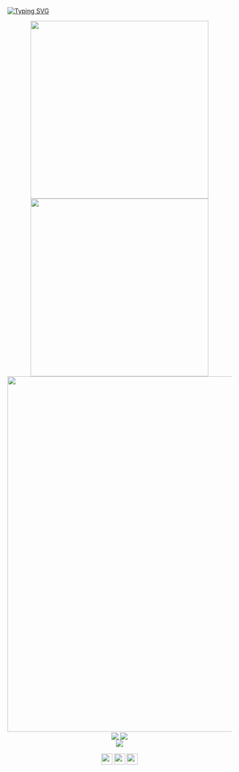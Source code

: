 <!-- https://github.com/DenverCoder1/readme-typing-svg -->
<a href="https://git.io/typing-svg"><img src="https://readme-typing-svg.demolab.com?font=Fira+Code&weight=600&pause=1000&center=true&vCenter=true&random=true&width=600&lines=the+Vinet_%3C_Vidarepu_Soltus+of+Cio.SSOO-Consite" alt="Typing SVG" /></a>

<p align="center">
<!-- https://github.com/anuraghazra/github-readme-stats -->
<img align="center" width="400" src="https://github-readme-stats.vercel.app/api?username=Soltus&theme=transparent&show_icons=true&hide_border=true&show=reviews&hide_title=true" />
<!-- https://github.com/DenverCoder1/github-readme-streak-stats -->
<img align="center" width="400" src="https://streak-stats.demolab.com?user=Soltus&theme=transparent&date_format=%5BY.%5Dn.j&hide_border=true" />
<br/>
<!-- https://github.com/Ashutosh00710/github-readme-activity-graph -->
<img width="800" src="https://github-readme-activity-graph.vercel.app/graph?username=Soltus&theme=github-compact&hide_border=true&area=true" />
<br/>
<!-- https://github.com/anuraghazra/github-readme-stats -->
<img align="center" src="https://github-readme-stats.vercel.app/api/wakatime?username=Soltus&theme=transparent&hide_border=true&layout=compact&langs_count=22" />
<!-- https://github.com/anuraghazra/github-readme-stats -->
<img align="center" src="https://github-readme-stats.vercel.app/api/top-langs/?username=Soltus&theme=transparent&hide_border=true&layout=donut-vertical&langs_count=6" />
<br/>
<!-- https://github.com/tandpfun/skill-icons -->
<img align="center" src="https://skillicons.dev/icons?i=py,c,cs,cpp,java,html,css,js,ts,materialui,androidstudio,au,bitbucket,blender,debian,deno,docker,dotnet,electron,fastapi,github,githubactions,go,ai,kotlin,less,sass,mongodb,obsidian,pnpm,postgres,powershell,react,reactivex,visualstudio,vscode,unity&theme=dark" />
</p>

<!-- https://github.com/badges/shields -->
<p align="center">
<a href="https://github.com/Soltus"><img src="https://img.shields.io/badge/GitHub-Soltus-blue?logo=github" style="cursor:pointer;height: 25px;margin: 1px auto;"/></a>
<img src="https://img.shields.io/badge/QQ-694357845-green?logo=tencentqq" style="cursor:pointer;height: 25px;margin: 1px auto;"/>
<!-- https://github.com/antonkomarev/github-profile-views-counter -->
<img src="https://komarev.com/ghpvc/?username=Soltus&abbreviated=true&color=yellow" style="cursor:pointer;height: 25px;margin: 1px auto;"/>
</p>
